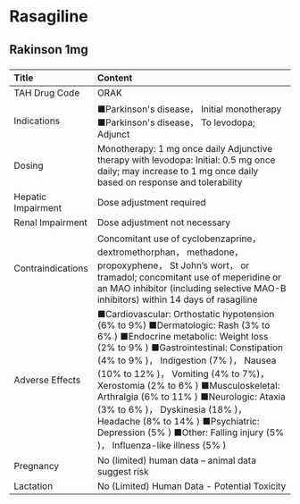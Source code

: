 # Rasagiline

## Rakinson 1mg

##### 

| Title              | Content                                                                                                                                                                                                                                                                                                                                                                                                                                                                                  |
|:-------------------|:-----------------------------------------------------------------------------------------------------------------------------------------------------------------------------------------------------------------------------------------------------------------------------------------------------------------------------------------------------------------------------------------------------------------------------------------------------------------------------------------|
| TAH Drug Code      | ORAK                                                                                                                                                                                                                                                                                                                                                                                                                                                                                     |
| Indications        | ■Parkinson's disease， Initial monotherapy ■Parkinson's disease， To levodopa; Adjunct                                                                                                                                                                                                                                                                                                                                                                                                   |
| Dosing             | Monotherapy: 1 mg once daily Adjunctive therapy with levodopa: Initial: 0.5 mg once daily; may increase to 1 mg once daily based on response and tolerability                                                                                                                                                                                                                                                                                                                            |
| Hepatic Impairment | Dose adjustment required                                                                                                                                                                                                                                                                                                                                                                                                                                                                 |
| Renal Impairment   | Dose adjustment not necessary                                                                                                                                                                                                                                                                                                                                                                                                                                                            |
| Contraindications  | Concomitant use of cyclobenzaprine， dextromethorphan， methadone， propoxyphene， St John’s wort， or tramadol; concomitant use of meperidine or an MAO inhibitor (including selective MAO-B inhibitors) within 14 days of rasagiline                                                                                                                                                                                                                                                   |
| Adverse Effects    | ■Cardiovascular: Orthostatic hypotension (6% to 9%) ■Dermatologic: Rash (3% to 6% ) ■Endocrine metabolic: Weight loss (2% to 9% ) ■Gastrointestinal: Constipation (4% to 9% )， Indigestion (7% )， Nausea (10% to 12% )， Vomiting (4% to 7%)， Xerostomia (2% to 6% ) ■Musculoskeletal: Arthralgia (6% to 11% ) ■Neurologic: Ataxia (3% to 6% )， Dyskinesia (18% )， Headache (8% to 14% ) ■Psychiatric: Depression (5% ) ■Other: Falling injury (5% )， Influenza-like illness (5% ) |
| Pregnancy          | No (limited) human data – animal data suggest risk                                                                                                                                                                                                                                                                                                                                                                                                                                       |
| Lactation          | No (Limited) Human Data - Potential Toxicity                                                                                                                                                                                                                                                                                                                                                                                                                                             |

